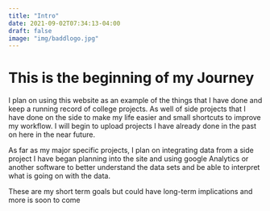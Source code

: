 ```yaml
---
title: "Intro"
date: 2021-09-02T07:34:13-04:00
draft: false
image: "img/baddlogo.jpg"
---
```

# This is the beginning of my Journey

I plan on using this website as an example of the things that I have done and keep a running record of college projects. As well of side projects that I have done on the side to make my life easier and small shortcuts to improve my workflow. I will begin to upload projects I have already done in the past on here in the near future.

As far as my major specific projects, I plan on integrating data from a side project I have began planning into the site and using google Analytics or another software to better understand the data sets and be able to interpret what is going on with the data. 

These are my short term goals but could have long-term implications and more is soon to come



